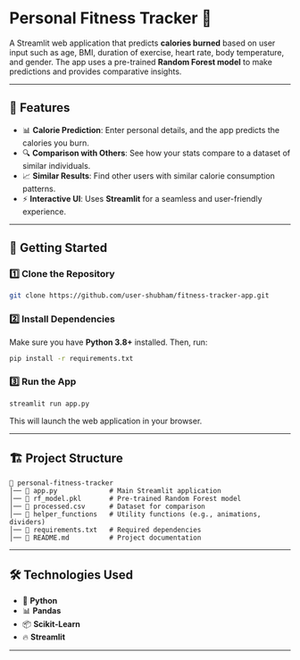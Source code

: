 # Personal Fitness Tracker 🚀  

A Streamlit web application that predicts **calories burned** based on user input such as age, BMI, duration of exercise, heart rate, body temperature, and gender. The app uses a pre-trained **Random Forest model** to make predictions and provides comparative insights.

---

## 📌 **Features**
- 📊 **Calorie Prediction**: Enter personal details, and the app predicts the calories you burn.
- 🔍 **Comparison with Others**: See how your stats compare to a dataset of similar individuals.
- 📈 **Similar Results**: Find other users with similar calorie consumption patterns.
- ⚡ **Interactive UI**: Uses **Streamlit** for a seamless and user-friendly experience.

---

## 🚀 **Getting Started**

### **1️⃣ Clone the Repository**
```bash
git clone https://github.com/user-shubham/fitness-tracker-app.git
```

### **2️⃣ Install Dependencies**
Make sure you have **Python 3.8+** installed. Then, run:
```bash
pip install -r requirements.txt
```

### **3️⃣ Run the App**
```bash
streamlit run app.py
```
This will launch the web application in your browser.

---

## 🏗 **Project Structure**
```
📂 personal-fitness-tracker
│── 📜 app.py             # Main Streamlit application
│── 📜 rf_model.pkl       # Pre-trained Random Forest model
│── 📜 processed.csv      # Dataset for comparison
│── 📂 helper_functions   # Utility functions (e.g., animations, dividers)
│── 📜 requirements.txt   # Required dependencies
│── 📜 README.md          # Project documentation
```

---

## 🛠 **Technologies Used**
- 🐍 **Python**  
- 📊 **Pandas**  
- 📦 **Scikit-Learn**  
- 🔥 **Streamlit**  


---


